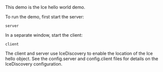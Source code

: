 This demo is the Ice hello world demo.

To run the demo, first start the server:

```
server
```

In a separate window, start the client:

```
client
```

The client and server use IceDiscovery to enable the location of the
Ice hello object. See the config.server and config.client files for
details on the IceDiscovery configuration.
